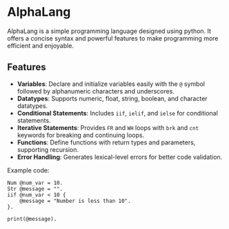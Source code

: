 # AlphaLang

AlphaLang is a simple programming language designed using python. It offers a concise syntax and powerful features to make programming more efficient and enjoyable.

## Features

- **Variables**: Declare and initialize variables easily with the `@` symbol followed by alphanumeric characters and underscores.
- **Datatypes**: Supports numeric, float, string, boolean, and character datatypes.
- **Conditional Statements**: Includes `iif`, `ielif`, and `ielse` for conditional statements.
- **Iterative Statements**: Provides `FR` and `WH` loops with `brk` and `cnt` keywords for breaking and continuing loops.
- **Functions**: Define functions with return types and parameters, supporting recursion.
- **Error Handling**: Generates lexical-level errors for better code validation.


Example code:
```
Num @num_var = 10.
Str @message = "".
iif @num_var < 10 {
    @message = "Number is less than 10".
}.

print(@message).
